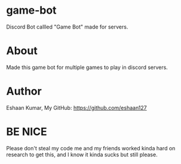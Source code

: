 # game-bot
Discord Bot callled "Game Bot" made for servers.

# About
Made this game bot for multiple games to play in discord servers.

# Author
Eshaan Kumar,
My GitHub: https://github.com/eshaan127

# BE NICE
Please don't steal my code me and my friends worked kinda hard on research to get this, and I know it kinda sucks but still please.
